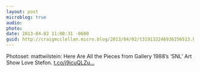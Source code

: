 ```yaml
---
layout: post
microblog: true
audio: 
photo: 
date: 2013-04-02 11:00:31 -0600
guid: http://craigmcclellan.micro.blog/2013/04/02/t319132246936256513.html
---
```

Photoset: mattwilstein: Here Are All the Pieces from Gallery 1988’s ‘SNL’ Art Show Love Stefon. [t.co/j9jcuQLZu...](http://t.co/j9jcuQLZuk)
